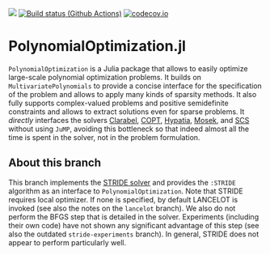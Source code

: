 [![](https://img.shields.io/badge/docs-dev-blue.svg)](https://projekter.github.io/PolynomialOptimization.jl/dev)
[![Build status (Github Actions)](https://github.com/projekter/PolynomialOptimization.jl/workflows/CI/badge.svg)](https://github.com/projekter/PolynomialOptimization.jl/actions)
[![codecov.io](http://codecov.io/github/projekter/PolynomialOptimization.jl/coverage.svg?branch=main)](http://codecov.io/github/projekter/PolynomialOptimization.jl?branch=main)

# PolynomialOptimization.jl

`PolynomialOptimization` is a Julia package that allows to easily optimize large-scale polynomial optimization problems.
It builds on `MultivariatePolynomials` to provide a concise interface for the specification of the problem and allows to apply
many kinds of sparsity methods. It also fully supports complex-valued problems and positive semidefinite constraints and allows
to extract solutions even for sparse problems.
It _directly_ interfaces the solvers [Clarabel](https://github.com/oxfordcontrol/Clarabel.jl),
[COPT](https://www.shanshu.ai/copt), [Hypatia](https://github.com/jump-dev/Hypatia.jl), [Mosek](https://www.mosek.com/), and
[SCS](https://github.com/cvxgrp/scs) without using `JuMP`, avoiding this bottleneck so that indeed almost all the time is spent
in the solver, not in the problem formulation.

## About this branch
This branch implements the [STRIDE solver](https://doi.org/10.1007/s10107-022-01912-6) and provides the `:STRIDE` algorithm
as an interface to `PolynomialOptimization`. Note that STRIDE requires local optimizer. If none is specified, by default
LANCELOT is invoked (see also the notes on the `lancelot` branch).
We also do not perform the BFGS step that is detailed in the solver. Experiments (including their own code) have not shown any
significant advantage of this step (see also the outdated `stride-experiments` branch).
In general, STRIDE does not appear to perform particularly well.